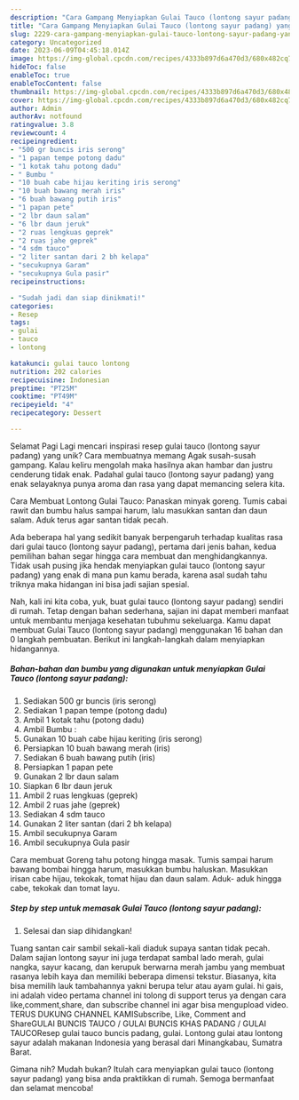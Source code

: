 ```yaml
---
description: "Cara Gampang Menyiapkan Gulai Tauco (lontong sayur padang) yang Lezat, Mantap"
title: "Cara Gampang Menyiapkan Gulai Tauco (lontong sayur padang) yang Lezat, Mantap"
slug: 2229-cara-gampang-menyiapkan-gulai-tauco-lontong-sayur-padang-yang-lezat-mantap
category: Uncategorized
date: 2023-06-09T04:45:18.014Z
image: https://img-global.cpcdn.com/recipes/4333b897d6a470d3/680x482cq70/gulai-tauco-lontong-sayur-padang-foto-resep-utama.jpg
hideToc: false
enableToc: true
enableTocContent: false
thumbnail: https://img-global.cpcdn.com/recipes/4333b897d6a470d3/680x482cq70/gulai-tauco-lontong-sayur-padang-foto-resep-utama.jpg
cover: https://img-global.cpcdn.com/recipes/4333b897d6a470d3/680x482cq70/gulai-tauco-lontong-sayur-padang-foto-resep-utama.jpg
author: Admin
authorAv: notfound
ratingvalue: 3.8
reviewcount: 4
recipeingredient:
- "500 gr buncis iris serong"
- "1 papan tempe potong dadu"
- "1 kotak tahu potong dadu"
- " Bumbu "
- "10 buah cabe hijau keriting iris serong"
- "10 buah bawang merah iris"
- "6 buah bawang putih iris"
- "1 papan pete"
- "2 lbr daun salam"
- "6 lbr daun jeruk"
- "2 ruas lengkuas geprek"
- "2 ruas jahe geprek"
- "4 sdm tauco"
- "2 liter santan dari 2 bh kelapa"
- "secukupnya Garam"
- "secukupnya Gula pasir"
recipeinstructions:

- "Sudah jadi dan siap dinikmati!"
categories:
- Resep
tags:
- gulai
- tauco
- lontong

katakunci: gulai tauco lontong 
nutrition: 202 calories
recipecuisine: Indonesian
preptime: "PT25M"
cooktime: "PT49M"
recipeyield: "4"
recipecategory: Dessert

---
```



Selamat Pagi Lagi mencari inspirasi resep gulai tauco (lontong sayur padang) yang unik? Cara membuatnya memang Agak susah-susah gampang. Kalau keliru mengolah maka hasilnya akan hambar dan justru cenderung tidak enak. Padahal gulai tauco (lontong sayur padang) yang enak selayaknya punya aroma dan rasa yang dapat memancing selera kita.


Cara Membuat Lontong Gulai Tauco: Panaskan minyak goreng. Tumis cabai rawit dan bumbu halus sampai harum, lalu masukkan santan dan daun salam. Aduk terus agar santan tidak pecah.

Ada beberapa hal yang sedikit banyak berpengaruh terhadap kualitas rasa dari gulai tauco (lontong sayur padang), pertama dari jenis bahan, kedua pemilihan bahan segar hingga cara membuat dan menghidangkannya. Tidak usah pusing jika hendak menyiapkan gulai tauco (lontong sayur padang) yang enak di mana pun kamu berada, karena asal sudah tahu triknya maka hidangan ini bisa jadi sajian spesial.


Nah, kali ini kita coba, yuk, buat gulai tauco (lontong sayur padang) sendiri di rumah. Tetap dengan bahan sederhana, sajian ini dapat memberi manfaat untuk membantu menjaga kesehatan tubuhmu sekeluarga. Kamu dapat membuat Gulai Tauco (lontong sayur padang) menggunakan 16 bahan dan 0 langkah pembuatan. Berikut ini langkah-langkah dalam menyiapkan hidangannya.

<!--inarticleads1-->

##### Bahan-bahan dan bumbu yang digunakan untuk menyiapkan Gulai Tauco (lontong sayur padang):

1. Sediakan 500 gr buncis (iris serong)
1. Sediakan 1 papan tempe (potong dadu)
1. Ambil 1 kotak tahu (potong dadu)
1. Ambil  Bumbu :
1. Gunakan 10 buah cabe hijau keriting (iris serong)
1. Persiapkan 10 buah bawang merah (iris)
1. Sediakan 6 buah bawang putih (iris)
1. Persiapkan 1 papan pete
1. Gunakan 2 lbr daun salam
1. Siapkan 6 lbr daun jeruk
1. Ambil 2 ruas lengkuas (geprek)
1. Ambil 2 ruas jahe (geprek)
1. Sediakan 4 sdm tauco
1. Gunakan 2 liter santan (dari 2 bh kelapa)
1. Ambil secukupnya Garam
1. Ambil secukupnya Gula pasir


Cara membuat Goreng tahu potong hingga masak. Tumis sampai harum bawang bombai hingga harum, masukkan bumbu haluskan. Masukkan irisan cabe hijau, tekokak, tomat hijau dan daun salam. Aduk- aduk hingga cabe, tekokak dan tomat layu. 

<!--inarticleads2-->

##### Step by step untuk memasak Gulai Tauco (lontong sayur padang):


1. Selesai dan siap dihidangkan!

Tuang santan cair sambil sekali-kali diaduk supaya santan tidak pecah. Dalam sajian lontong sayur ini juga terdapat sambal lado merah, gulai nangka, sayur kacang, dan kerupuk berwarna merah jambu yang membuat rasanya lebih kaya dan memiliki beberapa dimensi tekstur. Biasanya, kita bisa memilih lauk tambahannya yakni berupa telur atau ayam gulai. hi gais, ini adalah video pertama channel ini tolong di support terus ya dengan cara like,comment,share, dan subscribe channel ini agar bisa mengupload video. TERUS DUKUNG CHANNEL KAMISubscribe, Like, Comment and ShareGULAI BUNCIS TAUCO / GULAI BUNCIS KHAS PADANG / GULAI TAUCOResep gulai tauco buncis padang, gulai. Lontong gulai atau lontong sayur adalah makanan Indonesia yang berasal dari Minangkabau, Sumatra Barat. 

Gimana nih? Mudah bukan? Itulah cara menyiapkan gulai tauco (lontong sayur padang) yang bisa anda praktikkan di rumah. Semoga bermanfaat dan selamat mencoba!
